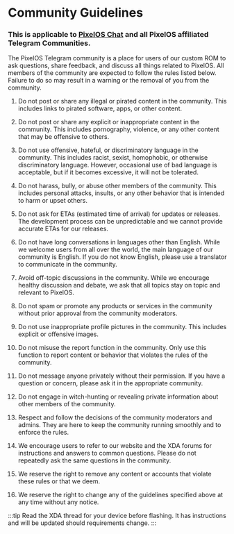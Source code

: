 # Community Guidelines

### This is applicable to [PixelOS Chat](https://t.me/pixeloschat) and all PixelOS affiliated Telegram Communities.

The PixelOS Telegram community is a place for users of our custom ROM to ask questions, share feedback, and discuss all things related to PixelOS. All members of the community are expected to follow the rules listed below. Failure to do so may result in a warning or the removal of you from the community.

1.  Do not post or share any illegal or pirated content in the community. This includes links to pirated software, apps, or other content.

2.  Do not post or share any explicit or inappropriate content in the community. This includes pornography, violence, or any other content that may be offensive to others.

3.  Do not use offensive, hateful, or discriminatory language in the community. This includes racist, sexist, homophobic, or otherwise discriminatory language. However, occasional use of bad language is acceptable, but if it becomes excessive, it will not be tolerated.

4.  Do not harass, bully, or abuse other members of the community. This includes personal attacks, insults, or any other behavior that is intended to harm or upset others.

5.  Do not ask for ETAs (estimated time of arrival) for updates or releases. The development process can be unpredictable and we cannot provide accurate ETAs for our releases.

6.  Do not have long conversations in languages other than English. While we welcome users from all over the world, the main language of our community is English. If you do not know English, please use a translator to communicate in the community.

7.  Avoid off-topic discussions in the community. While we encourage healthy discussion and debate, we ask that all topics stay on topic and relevant to PixelOS.

8.  Do not spam or promote any products or services in the community without prior approval from the community moderators.

9.  Do not use inappropriate profile pictures in the community. This includes explicit or offensive images.

10. Do not misuse the report function in the community. Only use this function to report content or behavior that violates the rules of the community.

11. Do not message anyone privately without their permission. If you have a question or concern, please ask it in the appropriate community.

12. Do not engage in witch-hunting or revealing private information about other members of the community.

13. Respect and follow the decisions of the community moderators and admins. They are here to keep the community running smoothly and to enforce the rules.

14. We encourage users to refer to our website and the XDA forums for instructions and answers to common questions. Please do not repeatedly ask the same questions in the community.

15. We reserve the right to remove any content or accounts that violate these rules or that we deem.

16. We reserve the right to change any of the guidelines specified above at any time without any notice.

:::tip
Read the XDA thread for your device before flashing. It has instructions and will be updated should requirements change.
:::
